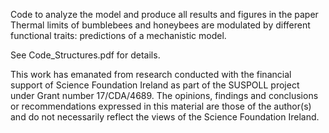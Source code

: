 Code to analyze the model and produce all results and figures in the paper Thermal limits of bumblebees and honeybees are modulated by different functional traits: predictions of a mechanistic model.

See Code_Structures.pdf for details. 

This work has emanated from research conducted with the financial support of Science Foundation Ireland as part of the SUSPOLL project under Grant number 17/CDA/4689.
The opinions, findings and conclusions or recommendations expressed in this material are those of the author(s) and do not necessarily reflect the views of the Science Foundation Ireland.
